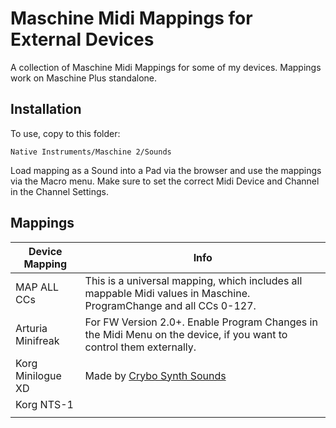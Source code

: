 # Maschine Midi Mappings for External Devices

A collection of Maschine Midi Mappings for some of my devices. Mappings work on Maschine Plus standalone.

## Installation

To use, copy to this folder:

`Native Instruments/Maschine 2/Sounds`

Load mapping as a Sound into a Pad via the browser and use the mappings via the Macro menu. Make sure to set the correct Midi Device and Channel in the Channel Settings.

## Mappings

| Device Mapping    | Info                                                                                                                |
| ----------------- | ------------------------------------------------------------------------------------------------------------------- |
| MAP ALL CCs       | This is a universal mapping, which includes all mappable Midi values in Maschine. ProgramChange and all CCs 0-127.  |
| Arturia Minifreak | For FW Version 2.0+. Enable Program Changes in the Midi Menu on the device, if you want to control them externally. |
| Korg Minilogue XD | Made by [Crybo Synth Sounds](https://www.youtube.com/watch?v=iT-_8rAE6-A)                                           |
| Korg NTS-1        |
|                   |                                                                                                                     |
